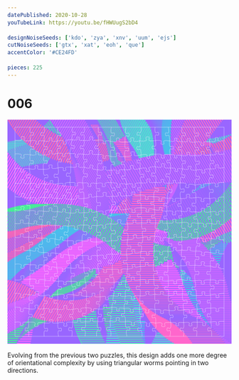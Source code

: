 ```yaml
---
datePublished: 2020-10-28
youTubeLink: https://youtu.be/fHWUugS2bD4

designNoiseSeeds: ['kdo', 'zya', 'xnv', 'uum', 'ejs']
cutNoiseSeeds: ['gtx', 'xat', 'eoh', 'que']
accentColor: '#CE24FD'

pieces: 225
---
```


# 006

![canvas](result/006_kdo-zya-xnv-uum-ejs_gtx-xat-eoh-que.png?raw=true)

Evolving from the previous two puzzles, this design adds one more degree of orientational complexity by using triangular worms pointing in two directions.
